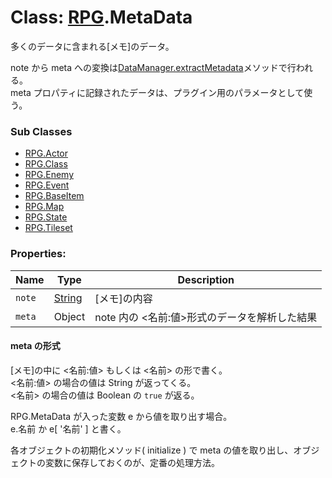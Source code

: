 # Class: [RPG](RPG.md).MetaData

多くのデータに含まれる[メモ]のデータ。

note から meta への変換は[DataManager.extractMetadata](DataManager.md#static-extractmetadata-data)メソッドで行われる。<br />
meta プロパティに記録されたデータは、プラグイン用のパラメータとして使う。

### Sub Classes

- [RPG.Actor](RPG.Actor.md)
- [RPG.Class](RPG.Class.md)
- [RPG.Enemy](RPG.Enemy.md)
- [RPG.Event](RPG.Event.md)
- [RPG.BaseItem](RPG.BaseItem.md)
- [RPG.Map](RPG.Map.md)
- [RPG.State](RPG.State.md)
- [RPG.Tileset](RPG.Tileset.md)

### Properties:

| Name   | Type                | Description                                         |
| ------ | ------------------- | --------------------------------------------------- |
| `note` | [String](String.md) | [メモ]の内容                                        |
| `meta` | Object              | note 内の &lt;名前:値&gt;形式のデータを解析した結果 |

#### meta の形式

[メモ]の中に &lt;名前:値&gt; もしくは &lt;名前&gt; の形で書く。<br />
&lt;名前:値&gt; の場合の値は String が返ってくる。<br />
&lt;名前&gt; の場合の値は Boolean の <code>true</code> が返る。

RPG.MetaData が入った変数 e から値を取り出す場合。<br />
<coed>e.名前</code> か <coed>e[ '名前' ]</code> と書く。

各オブジェクトの初期化メソッド( initialize ) で meta の値を取り出し、オブジェクトの変数に保存しておくのが、定番の処理方法。
